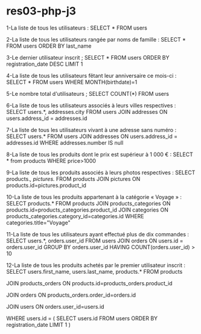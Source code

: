 # res03-php-j3

1-La liste de tous les utilisateurs :
SELECT * FROM users 


2-La liste de tous les utilisateurs rangée par noms de famille :
SELECT * FROM users ORDER BY last_name


3-Le dernier utilisateur inscrit ;
SELECT * FROM users ORDER BY registration_date DESC LIMIT 1


4-La liste de tous les utilisateurs fêtant leur anniversaire ce mois-ci :
SELECT * FROM users WHERE MONTH(birthdate)=1


5-Le nombre total d'utilisateurs ;
SELECT COUNT(*) FROM users


6-La liste de tous les utilisateurs associés à leurs villes respectives :
SELECT users.*, addresses.city 
FROM users JOIN addresses
ON users.address_id = addresses.id


7-La liste de tous les utilisateurs vivant à une adresse sans numéro :
SELECT users.*
FROM users JOIN addresses
ON users.address_id = addresses.id
WHERE addresses.number IS null


8-La liste de tous les produits dont le prix est supérieur à 1 000 € :
SELECT * from products WHERE price>1000


9-La liste de tous les produits associés à leurs photos respectives :
SELECT products.*, pictures.*
FROM products JOIN pictures
ON products.id=pictures.product_id


10-La liste de tous les produits appartenant à la catégorie « Voyage » :
SELECT products.*
FROM products
JOIN products_categories
ON products.id=products_categories.product_id
JOIN categories
ON products_categories.category_id=categories.id
WHERE categories.title="Voyage"


11-La liste de tous les utilisateurs ayant effectué plus de dix commandes :
SELECT users.*, orders.user_id
FROM users
JOIN orders
ON users.id = orders.user_id
GROUP BY orders.user_id
HAVING COUNT(orders.user_id) > 10


12-La liste de tous les produits achetés par le premier utilisateur inscrit :
SELECT users.first_name, users.last_name, products.*
FROM products

JOIN products_orders
ON products.id=products_orders.product_id

JOIN orders
ON products_orders.order_id=orders.id

JOIN users
ON orders.user_id=users.id

WHERE users.id = (
    SELECT users.id
    FROM users
    ORDER BY registration_date
	LIMIT 1
	)

